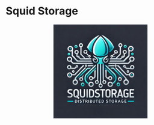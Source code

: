 # Squid Storage


<div align="center">
<img src="squidstorage_logo.png" alt="Storage Logo" width="250">
</div>
